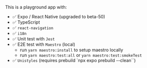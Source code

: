 This is a playground app with:

- ✅ Expo / React Native (upgraded to beta-50)
- ✅ TypeScript
- ✅ `react-navigation`
- ✅ `i18n`
- ✅ Unit test with `Jest`
- ✅ E2E test with `Maestro` (local)
  - run `yarn maestro:install` to setup maestro locally
  - run `yarn maestro:test:all` or `yarn maestro:test:smokeTest`
- ✅ `Unistyles` (requires prebuild `npx expo prebuild --clean``)
